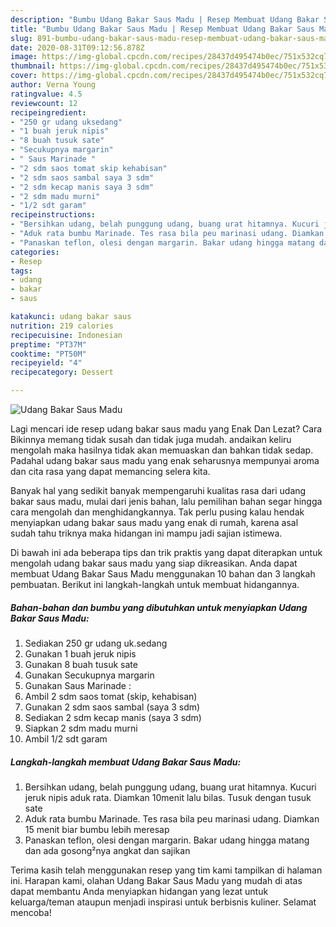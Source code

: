 ```yaml
---
description: "Bumbu Udang Bakar Saus Madu | Resep Membuat Udang Bakar Saus Madu Yang Bisa Manjain Lidah"
title: "Bumbu Udang Bakar Saus Madu | Resep Membuat Udang Bakar Saus Madu Yang Bisa Manjain Lidah"
slug: 891-bumbu-udang-bakar-saus-madu-resep-membuat-udang-bakar-saus-madu-yang-bisa-manjain-lidah
date: 2020-08-31T09:12:56.878Z
image: https://img-global.cpcdn.com/recipes/28437d495474b0ec/751x532cq70/udang-bakar-saus-madu-foto-resep-utama.jpg
thumbnail: https://img-global.cpcdn.com/recipes/28437d495474b0ec/751x532cq70/udang-bakar-saus-madu-foto-resep-utama.jpg
cover: https://img-global.cpcdn.com/recipes/28437d495474b0ec/751x532cq70/udang-bakar-saus-madu-foto-resep-utama.jpg
author: Verna Young
ratingvalue: 4.5
reviewcount: 12
recipeingredient:
- "250 gr udang uksedang"
- "1 buah jeruk nipis"
- "8 buah tusuk sate"
- "Secukupnya margarin"
- " Saus Marinade "
- "2 sdm saos tomat skip kehabisan"
- "2 sdm saos sambal saya 3 sdm"
- "2 sdm kecap manis saya 3 sdm"
- "2 sdm madu murni"
- "1/2 sdt garam"
recipeinstructions:
- "Bersihkan udang, belah punggung udang, buang urat hitamnya. Kucuri jeruk nipis aduk rata. Diamkan 10menit lalu bilas. Tusuk dengan tusuk sate"
- "Aduk rata bumbu Marinade. Tes rasa bila peu marinasi udang. Diamkan 15 menit biar bumbu lebih meresap"
- "Panaskan teflon, olesi dengan margarin. Bakar udang hingga matang dan ada gosong²nya angkat dan sajikan"
categories:
- Resep
tags:
- udang
- bakar
- saus

katakunci: udang bakar saus 
nutrition: 219 calories
recipecuisine: Indonesian
preptime: "PT37M"
cooktime: "PT50M"
recipeyield: "4"
recipecategory: Dessert

---
```



![Udang Bakar Saus Madu](https://img-global.cpcdn.com/recipes/28437d495474b0ec/751x532cq70/udang-bakar-saus-madu-foto-resep-utama.jpg)

Lagi mencari ide resep udang bakar saus madu yang Enak Dan Lezat? Cara Bikinnya memang tidak susah dan tidak juga mudah. andaikan keliru mengolah maka hasilnya tidak akan memuaskan dan bahkan tidak sedap. Padahal udang bakar saus madu yang enak seharusnya mempunyai aroma dan cita rasa yang dapat memancing selera kita.



Banyak hal yang sedikit banyak mempengaruhi kualitas rasa dari udang bakar saus madu, mulai dari jenis bahan, lalu pemilihan bahan segar hingga cara mengolah dan menghidangkannya. Tak perlu pusing kalau hendak menyiapkan udang bakar saus madu yang enak di rumah, karena asal sudah tahu triknya maka hidangan ini mampu jadi sajian istimewa.


Di bawah ini ada beberapa tips dan trik praktis yang dapat diterapkan untuk mengolah udang bakar saus madu yang siap dikreasikan. Anda dapat membuat Udang Bakar Saus Madu menggunakan 10 bahan dan 3 langkah pembuatan. Berikut ini langkah-langkah untuk membuat hidangannya.

<!--inarticleads1-->

##### Bahan-bahan dan bumbu yang dibutuhkan untuk menyiapkan Udang Bakar Saus Madu:

1. Sediakan 250 gr udang uk.sedang
1. Gunakan 1 buah jeruk nipis
1. Gunakan 8 buah tusuk sate
1. Gunakan Secukupnya margarin
1. Gunakan  Saus Marinade :
1. Ambil 2 sdm saos tomat (skip, kehabisan)
1. Gunakan 2 sdm saos sambal (saya 3 sdm)
1. Sediakan 2 sdm kecap manis (saya 3 sdm)
1. Siapkan 2 sdm madu murni
1. Ambil 1/2 sdt garam




<!--inarticleads2-->

##### Langkah-langkah membuat Udang Bakar Saus Madu:

1. Bersihkan udang, belah punggung udang, buang urat hitamnya. Kucuri jeruk nipis aduk rata. Diamkan 10menit lalu bilas. Tusuk dengan tusuk sate
1. Aduk rata bumbu Marinade. Tes rasa bila peu marinasi udang. Diamkan 15 menit biar bumbu lebih meresap
1. Panaskan teflon, olesi dengan margarin. Bakar udang hingga matang dan ada gosong²nya angkat dan sajikan




Terima kasih telah menggunakan resep yang tim kami tampilkan di halaman ini. Harapan kami, olahan Udang Bakar Saus Madu yang mudah di atas dapat membantu Anda menyiapkan hidangan yang lezat untuk keluarga/teman ataupun menjadi inspirasi untuk berbisnis kuliner. Selamat mencoba!
